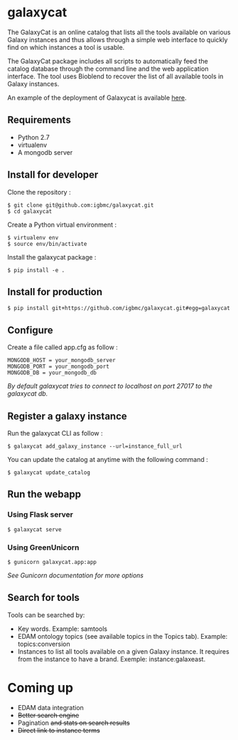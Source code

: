 # galaxycat

The GalaxyCat is an online catalog that lists all the tools available on various Galaxy instances and thus allows through a simple web interface to quickly find on which instances a tool is usable.

The GalaxyCat package includes all scripts to automatically feed the catalog database through the command line and the web application interface. The tool uses Bioblend to recover the list of all available tools in Galaxy instances.

An example of the deployment of Galaxycat is available [here](galaxycat.france-bioinformatique.fr).

## Requirements

  * Python 2.7
  * virtualenv
  * A mongodb server

## Install for developer

Clone the repository :

    $ git clone git@github.com:igbmc/galaxycat.git
    $ cd galaxycat

Create a Python virtual environment :

    $ virtualenv env
    $ source env/bin/activate

Install the galaxycat package :

    $ pip install -e .

## Install for production

    $ pip install git+https://github.com/igbmc/galaxycat.git#egg=galaxycat

## Configure

Create a file called app.cfg as follow :

    MONGODB_HOST = your_mongodb_server
    MONGODB_PORT = your_mongodb_port
    MONGODB_DB = your_mongodb_db

*By default galaxycat tries to connect to localhost on port 27017 to the galaxycat db.*

## Register a galaxy instance

Run the galaxycat CLI as follow :

    $ galaxycat add_galaxy_instance --url=instance_full_url

You can update the catalog at anytime with the following command :

    $ galaxycat update_catalog

## Run the webapp

### Using Flask server

    $ galaxycat serve

### Using GreenUnicorn

    $ gunicorn galaxycat.app:app

*See Gunicorn documentation for more options*

## Search for tools
Tools can be searched by:
  * Key words. Example: samtools
  * EDAM ontology topics (see available topics in the Topics tab). Example: topics:conversion
  * Instances to list all tools available on a given Galaxy instance. It requires from the instance to have a brand. Exemple: instance:galaxeast.

# Coming up

  * EDAM data integration
  * ~~Better search engine~~
  * Pagination ~~and stats on search results~~
  * ~~Direct link to instance terms~~
